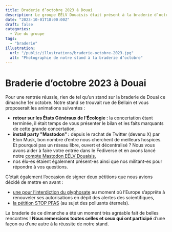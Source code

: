 ```yaml
---
title: Braderie d’octobre 2023 à Douai
description: Le groupe EÉLV Douaisis était présent à la braderie d’octobre pour la cinquième année consécutive.
date: "2023-10-01T18:00:00Z"
draft: false
categories:
  - Vie du groupe
tags:
  - "braderie"
illustration:
  url: "/public/illustrations/braderie-octobre-2023.jpg"
  alt: "Photographie de notre stand à la braderie d’octobre"
---
```


# Braderie d’octobre 2023 à Douai

Pour une rentrée réussie, rien de tel qu’un stand sur la braderie de Douai ce dimanche 1er octobre. Notre stand se trouvait rue de Bellain et vous proposerait les animations suivantes :

- **retour sur les États Généraux de l’Écologie :** la concertation étant terminée, il était temps de vous présenter le bilan et les faits marquants de cette grande concertation,
- **install party "Mastodon" :** depuis le rachat de Twitter (devenu X) par Elon Musk, bon nombre d’entre nous cherchent de meilleurs hospices. Et pourquoi pas un réseau libre, ouvert et décentralisé ? Nous vous avons aider à faire votre entrée dans le Fediverse et en avons lancé notre [compte Mastodon EÉLV Douaisis](https://mastoot.fr/@eelv_douaisis),
- nos élu-es étaient également présent-es ainsi que nos militant-es pour répondre à vos questions.

C’était également l’occasion de signer deux pétitions que nous avions décidé de mettre en avant :

- [une pour l’interdiction du glyphosate](https://act.greens-efa.eu/fr/glyphosate) au moment où l’Europe s’apprête à renouveler ses autorisations en dépit des alertes des scientifiques,
- [la pétition STOP PFAS](https://www.change.org/p/stop-pfas-agissons-contre-notre-empoisement-aux-polluants-%C3%A9ternels?utm_content=cl_sharecopy_37395420_fr-FR%3A5&recruiter=156726745&recruited_by_id=5c166c41-27f0-4f94-98cb-fb7f6f3971a5&utm_source=share_petition&utm_medium=copylink&utm_campaign=psf_combo_share_initial) (au sujet des polluants éternels).

La braderie de ce dimanche a été un moment très agréable fait de belles rencontres ! **Nous remercions toutes celles et ceux qui ont participé** d’une façon ou d’une autre à la réussite de notre stand.
